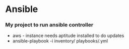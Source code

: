 # Ansible

### My project to run ansible controller

- aws - instance needs aptitude installed to do updates
- ansible-playbook -i inventory/<hosts-file>  playbooks/<playbook>.yml
